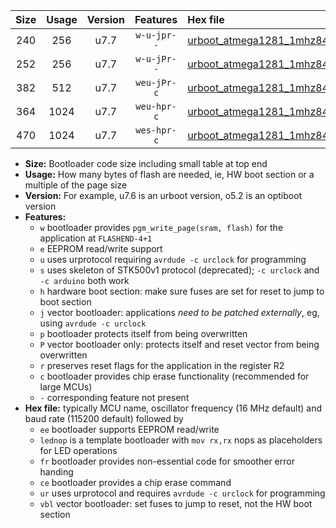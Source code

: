 |Size|Usage|Version|Features|Hex file|
|:-:|:-:|:-:|:-:|:--|
|240|256|u7.7|`w-u-jpr--`|[urboot_atmega1281_1mhz8432_115200bps_lednop_ur_vbl.hex](https://raw.githubusercontent.com/stefanrueger/urboot.hex/main/mcus/atmega1281/fcpu_1mhz8432/115200_bps/urboot_atmega1281_1mhz8432_115200bps_lednop_ur_vbl.hex)|
|252|256|u7.7|`w-u-jPr--`|[urboot_atmega1281_1mhz8432_115200bps_ur_vbl.hex](https://raw.githubusercontent.com/stefanrueger/urboot.hex/main/mcus/atmega1281/fcpu_1mhz8432/115200_bps/urboot_atmega1281_1mhz8432_115200bps_ur_vbl.hex)|
|382|512|u7.7|`weu-jPr-c`|[urboot_atmega1281_1mhz8432_115200bps_ee_lednop_fr_ce_ur_vbl.hex](https://raw.githubusercontent.com/stefanrueger/urboot.hex/main/mcus/atmega1281/fcpu_1mhz8432/115200_bps/urboot_atmega1281_1mhz8432_115200bps_ee_lednop_fr_ce_ur_vbl.hex)|
|364|1024|u7.7|`weu-hpr-c`|[urboot_atmega1281_1mhz8432_115200bps_ee_lednop_fr_ce_ur.hex](https://raw.githubusercontent.com/stefanrueger/urboot.hex/main/mcus/atmega1281/fcpu_1mhz8432/115200_bps/urboot_atmega1281_1mhz8432_115200bps_ee_lednop_fr_ce_ur.hex)|
|470|1024|u7.7|`wes-hpr-c`|[urboot_atmega1281_1mhz8432_115200bps_ee_lednop_fr_ce.hex](https://raw.githubusercontent.com/stefanrueger/urboot.hex/main/mcus/atmega1281/fcpu_1mhz8432/115200_bps/urboot_atmega1281_1mhz8432_115200bps_ee_lednop_fr_ce.hex)|

- **Size:** Bootloader code size including small table at top end
- **Usage:** How many bytes of flash are needed, ie, HW boot section or a multiple of the page size
- **Version:** For example, u7.6 is an urboot version, o5.2 is an optiboot version
- **Features:**
  + `w` bootloader provides `pgm_write_page(sram, flash)` for the application at `FLASHEND-4+1`
  + `e` EEPROM read/write support
  + `u` uses urprotocol requiring `avrdude -c urclock` for programming
  + `s` uses skeleton of STK500v1 protocol (deprecated); `-c urclock` and `-c arduino` both work
  + `h` hardware boot section: make sure fuses are set for reset to jump to boot section
  + `j` vector bootloader: applications *need to be patched externally*, eg, using `avrdude -c urclock`
  + `p` bootloader protects itself from being overwritten
  + `P` vector bootloader only: protects itself and reset vector from being overwritten
  + `r` preserves reset flags for the application in the register R2
  + `c` bootloader provides chip erase functionality (recommended for large MCUs)
  + `-` corresponding feature not present
- **Hex file:** typically MCU name, oscillator frequency (16 MHz default) and baud rate (115200 default) followed by
  + `ee` bootloader supports EEPROM read/write
  + `lednop` is a template bootloader with `mov rx,rx` nops as placeholders for LED operations
  + `fr` bootloader provides non-essential code for smoother error handing
  + `ce` bootloader provides a chip erase command
  + `ur` uses urprotocol and requires `avrdude -c urclock` for programming
  + `vbl` vector bootloader: set fuses to jump to reset, not the HW boot section
